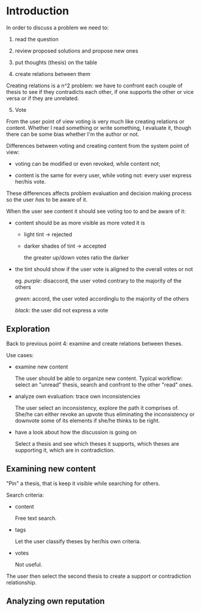 # Introduction

In order to discuss a problem we need to:

1. read the question

2. review proposed solutions and propose new ones

3. put thoughts (thesis) on the table

4. create relations between them

Creating relations is a n^2 problem: we have to confront
each couple of thesis to see if they contradicts each other, if one supports the other or vice versa or if they
are unrelated.

5. Vote

From the user point of view voting is very much like
creating relations or content. Whether I read something or write something, I evaluate it, though there can be some bias whether I'm the author or not.

Differences between voting and creating content from the system point of view:

 * voting can be modified or even revoked, while content
   not;

 * content is the same for every user, while voting not:
   every user express her/his vote.

These differences affects problem evaluation and decision
making process so the user *has* to be aware of it.

When the user see content it should see voting too to and be aware of it:

 * content should be as more visible as more voted it is

   * light tint -> rejected

   * darker shades of tint -> accepted

     the greater up/down votes ratio the darker

 * the tint should show if the user vote is aligned to
   the overall votes or not

   eg. *purple*: disaccord, the user voted contrary to the
               majority of the others

     *green*: accord, the user voted accordinglu to the
               majority of the others

     *black*: the user did not express a vote

## Exploration

Back to previous point 4: examine and create relations between theses.

Use cases:

 * examine new content

   The user should be able to organize new content.
   Typical workflow: select an "unread" thesis, search
   and confront to the other "read" ones.

 * analyze own evaluation: trace own inconsistencies

   The user select an inconsistency, explore the path it comprises of. She/he can either revoke an upvote 
   thus eliminating the inconsistency or downvote some
   of its elements if she/he thinks to be right.

 * have a look about how the discussion is going on

   Select a thesis and see which theses it supports,
   which theses are supporting it, which are in
   contradiction.

## Examining new content

"Pin" a thesis, that is keep it visible while searching for others.

Search criteria:

 * content

   Free text search.

 * tags

   Let the user classify theses by her/his own criteria.

 * votes

   Not useful.

The user then select the second thesis to create a support or contradiction relationship.

## Analyzing own reputation

